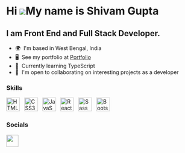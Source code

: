 Hi
![](https://user-images.githubusercontent.com/18350557/176309783-0785949b-9127-417c-8b55-ab5a4333674e.gif)My
name is Shivam Gupta
========================================================================================================================================
I am Front End and Full Stack Developer. 
-------------------------- 
* 🌍  I'm based in West Bengal, India 
* 🖥️  See my portfolio at <a target="_blank" rel="noreferrer" href="https://abc.vercel.app/">Portfolio</a>
* 🧠  Currently learning TypeScript 
* 🤝  I'm open to collaborating on interesting projects as a developer 

### Skills

<p align="left">
    <a
        href="https://developer.mozilla.org/en-US/docs/Glossary/HTML5"
        target="_blank"
        rel="noreferrer"
        ><img
            src="https://raw.githubusercontent.com/danielcranney/readme-generator/main/public/icons/skills/html5-colored.svg"
            width="36"
            height="36"
            alt="HTML5"
    /></a>
    &nbsp;
    <a href="https://www.w3.org/TR/CSS/#css" target="_blank" rel="noreferrer"
        ><img
            src="https://raw.githubusercontent.com/danielcranney/readme-generator/main/public/icons/skills/css3-colored.svg"
            width="36"
            height="36"
            alt="CSS3"
    /></a>
    &nbsp;
    <a
        href="https://developer.mozilla.org/en-US/docs/Web/JavaScript"
        target="_blank"
        rel="noreferrer"
        ><img
            src="https://raw.githubusercontent.com/danielcranney/readme-generator/main/public/icons/skills/javascript-colored.svg"
            width="36"
            height="36"
            alt="JavaScript"
    /></a>
    &nbsp;
    <a href="https://reactjs.org/" target="_blank" rel="noreferrer"
        ><img
            src="https://raw.githubusercontent.com/danielcranney/readme-generator/main/public/icons/skills/react-colored.svg"
            width="36"
            height="36"
            alt="React"
    /></a>
    &nbsp;
    <a href="https://sass-lang.com/" target="_blank" rel="noreferrer"
        ><img
            src="https://raw.githubusercontent.com/danielcranney/readme-generator/main/public/icons/skills/sass-colored.svg"
            width="36"
            height="36"
            alt="Sass"
    /></a>
    &nbsp;
    <a href="https://getbootstrap.com/" target="_blank" rel="noreferrer"
        ><img
            src="https://raw.githubusercontent.com/danielcranney/readme-generator/main/public/icons/skills/bootstrap-colored.svg"
            width="36"
            height="36"
            alt="Bootstrap"
    /></a>
</p>

### Socials

<p align="left">
    <a
        href="https://www.linkedin.com/in/shivam-gupta-6bb2011b6/"
        target="_blank"
        rel="noreferrer"
        ><img
            src="https://raw.githubusercontent.com/danielcranney/readme-generator/main/public/icons/socials/linkedin.svg"
            width="32"
            height="32"
    /></a>
</p>



<!--
[![My Skills](https://skillicons.dev/icons?i=js,html,css,saas)](https://skillicons.dev)
**gupta123shivam/gupta123shivam** is a ✨ _special_ ✨ repository because its `README.md` (this file) appears on your GitHub profile.

Here are some ideas to get you started:

- 🔭 I’m currently working on ...
- 🌱 I’m currently learning ...
- 👯 I’m looking to collaborate on ...
- 🤔 I’m looking for help with ...
- 💬 Ask me about ...
- 📫 How to reach me: ...
- 😄 Pronouns: ...
- ⚡ Fun fact: ...
-->
